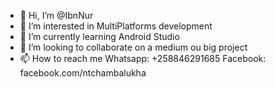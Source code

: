 - 👋 Hi, I’m @IbnNur
- 👀 I’m interested in MultiPlatforms development
- 🌱 I’m currently learning Android Studio
- 💞️ I’m looking to collaborate on a medium ou big project
- 📫 How to reach me Whatsapp: +258846291685 Facebook: facebook.com/ntchambalukha

<!---
IbnNur/IbnNur is a ✨ special ✨ repository because its `README.md` (this file) appears on your GitHub profile.
You can click the Preview link to take a look at your changes.
--->
